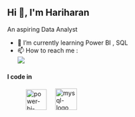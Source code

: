 ## Hi 👋, I'm Hariharan 

An aspiring Data Analyst
                                                
- 🌱 I’m currently learning Power BI , SQL
- 📫 How to reach me :
<br /> [<img src="https://img.shields.io/badge/LinkedIn-0077B5?style=for-the-badge&logo=linkedin&logoColor=white" />](https://www.linkedin.com/in/hariharan-karthikeyan/)


#### I code in 
 &nbsp;&nbsp;&nbsp;&nbsp;&nbsp;&nbsp;&nbsp;&nbsp;&nbsp;&nbsp;           <img width="48" height="48" src="https://img.icons8.com/fluency/48/power-bi-2021.png" alt="power-bi-2021"/>   &nbsp;&nbsp;&nbsp; <img width="50" height="50" src="https://img.icons8.com/ios-filled/50/FFFFFF/mysql-logo.png" alt="mysql-logo"/>

